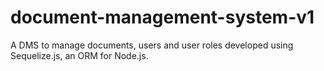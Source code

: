 # document-management-system-v1
A DMS to manage documents, users and user roles developed using Sequelize.js, an ORM for Node.js.
